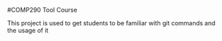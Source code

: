 #COMP290 Tool Course

This project is used to get students to be familiar with git commands and the usage of it




